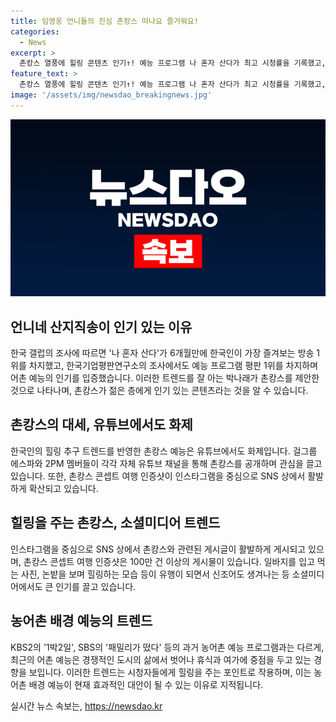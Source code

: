 ```yaml
---
title: 임영웅 언니들의 진심 촌캉스 떠나요 즐거워요!
categories:
  - News
excerpt: >
  촌캉스 열풍에 힐링 콘텐츠 인기↑! 예능 프로그램 나 혼자 산다가 최고 시청률을 기록했고, 언니네 산지직송 등 신생 프로그램도 출시되며 시골을 배경으로 하는 예능이 늘고 있다. 배우 황정민부터 가수 임영웅까지 촌캉스에 도전하며 관심을 모으고 있으며, 유튜브에서도 관련 콘텐츠가 늘어나는 추세. 촌캉스 관련 키워드 게시글은 9만건 이상이며, 인기 여행 인증샷도 100만건을 돌파하며 트렌드로 자리잡고 있다.
feature_text: >
  촌캉스 열풍에 힐링 콘텐츠 인기↑! 예능 프로그램 나 혼자 산다가 최고 시청률을 기록했고, 언니네 산지직송 등 신생 프로그램도 출시되며 시골을 배경으로 하는 예능이 늘고 있다. 배우 황정민부터 가수 임영웅까지 촌캉스에 도전하며 관심을 모으고 있으며, 유튜브에서도 관련 콘텐츠가 늘어나는 추세. 촌캉스 관련 키워드 게시글은 9만건 이상이며, 인기 여행 인증샷도 100만건을 돌파하며 트렌드로 자리잡고 있다.
image: '/assets/img/newsdao_breakingnews.jpg'
---
```


<p><img src="/assets/img/newsdao_breakingnews.jpg" alt="ontimetimes 속보" /></p>

<h2 data-ke-size="size26">언니네 산지직송이 인기 있는 이유</h2>

<p data-ke-size="size16">한국 갤럽의 조사에 따르면 '나 혼자 산다'가 6개월만에 한국인이 가장 즐겨보는 방송 1위를 차지했고, 한국기업평판연구소의 조사에서도 예능 프로그램 평판 1위를 차지하며 어촌 예능의 인기를 입증했습니다. 이러한 트렌드를 잘 아는 박나래가 촌캉스를 제안한 것으로 나타나며, 촌캉스가 젊은 층에게 인기 있는 콘텐츠라는 것을 알 수 있습니다.</p>

<h2 data-ke-size="size26">촌캉스의 대세, 유튜브에서도 화제</h2>

<p data-ke-size="size16">한국인의 힐링 추구 트렌드를 반영한 촌캉스 예능은 유튜브에서도 화제입니다. 걸그룹 에스파와 2PM 멤버들이 각각 자체 유튜브 채널을 통해 촌캉스를 공개하며 관심을 끌고 있습니다. 또한, 촌캉스 콘셉트 여행 인증샷이 인스타그램을 중심으로 SNS 상에서 활발하게 확산되고 있습니다.</p>

<h2 data-ke-size="size26">힐링을 주는 촌캉스, 소셜미디어 트렌드</h2>

<p data-ke-size="size16">인스타그램을 중심으로 SNS 상에서 촌캉스와 관련된 게시글이 활발하게 게시되고 있으며, 촌캉스 콘셉트 여행 인증샷은 100만 건 이상의 게시물이 있습니다. 일바지를 입고 먹는 사진, 논밭을 보며 힐링하는 모습 등이 유행이 되면서 신조어도 생겨나는 등 소셜미디어에서도 큰 인기를 끌고 있습니다.</p>

<h2 data-ke-size="size26">농어촌 배경 예능의 트렌드</h2>

<p data-ke-sise="size16">KBS2의 '1박2일', SBS의 '패밀리가 떴다' 등의 과거 농어촌 예능 프로그램과는 다르게, 최근의 어촌 예능은 경쟁적인 도시의 삶에서 벗어나 휴식과 여가에 중점을 두고 있는 경향을 보입니다. 이러한 트렌드는 시청자들에게 힐링을 주는 포인트로 작용하며, 이는 농어촌 배경 예능이 현재 효과적인 대안이 될 수 있는 이유로 지적됩니다.</p>
실시간 뉴스 속보는, <a href="https://newsdao.kr" rel="dofollow">https://newsdao.kr</a>


